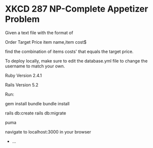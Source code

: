 # XKCD 287 NP-Complete Appetizer Problem

Given a text file with the format of

Order Target Price
item name,item cost$

find the combination of items costs' that equals the target price.

To deploy locally, make sure to edit the database.yml file to change the username to match your own.  

Ruby Version
2.4.1

Rails Version
5.2

Run: 

gem install bundle
bundle install

rails db:create
rails db:migrate

puma

navigate to localhost:3000 in your browser

* ...
